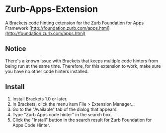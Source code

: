 # Zurb-Apps-Extension
A Brackets code hinting extension for the Zurb Foundation for Apps Framework [http://foundation.zurb.com/apps.html](http://foundation.zurb.com/apps.html)

## Notice
 There's a known issue with Brackets that keeps multiple code hinters from being run at the same time. Therefore, for this extension to work, make sure you have no other code hinters installed. 

## Install

1. Install Brackets 1.0 or later.
2. In Brackets, click the menu item File > Extension Manager...
3. Go to the "Available" tab of the dialog that appears.
4. Type "Zurb Apps code hinter" in the search box.
5. Click the "Install" button in the search result for Zurb Foundation for Apps Code Hinter.